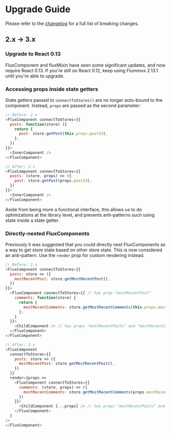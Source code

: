 Upgrade Guide
=============

Please refer to the [changelog](/CHANGELOG.md) for a full list of breaking changes.

2.x -> 3.x
----------

### Upgrade to React 0.13

FluxComponent and fluxMixin have seen some significant updates, and now require React 0.13. If you're still on React 0.12, keep using Flummox 2.13.1 until you're able to upgrade.

### Accessing props inside state getters

State getters passed to `connectToStores()` are no longer auto-bound to the component. Instead, `props` are passed as the second parameter:

```js
// Before: 2.x
<FluxComponent connectToStores={{
  posts: function(store) ({
    return {
      post: store.getPost(this.props.postId),
    };
  })
}}>
  <InnerComponent />
</FluxComponent>

// After: 3.x
<FluxComponent connectToStores={{
  posts: (store, props) => ({
    post: store.getPost(props.postId),
  })
}}>
  <InnerComponent />
</FluxComponent>
```

Aside from being more a functional interface, this allows us to do optimizations at the library level, and prevents anti-patterns such using state inside a state getter.

### Directly-nested FluxComponents

Previously it was suggested that you could directly nest FluxComponents as a way to get store state based on other store state. This is now considered an anti-pattern. Use the `render` prop for custom rendering instead.

```js
// Before: 2.x
<FluxComponent connectToStores={{
  posts: store => ({
    mostRecentPost: store.getMostRecentPost(),
  })
}}>
  <FluxComponent connectToStores={{ // has prop "mostRecentPost"
    comments: function(store) {
      return {
        mostRecentComments: store.getMostRecentComments(this.props.mostRecentPost.id)
      };
    }
  }}>
    <ChildComponent /> // has props "mostRecentPosts" and "mostRecentComments"
  </FluxComponent>
</FluxComponent>

// After: 3.x
<FluxComponent
  connectToStores={{
    posts: store => ({
      mostRecentPost: store.getMostRecentPost(),
    })
  }}
  render={props =>
    <FluxComponent connectToStores={{
      comments: (store, props) => ({
        mostRecentComments: store.getMostRecentComments(props.mostRecentPost.id)
      })
    }}>
      <ChildComponent {...props} /> // has props "mostRecentPosts" and "mostRecentComments"
    </FluxComponent>
  }
/>
</FluxComponent>
```
